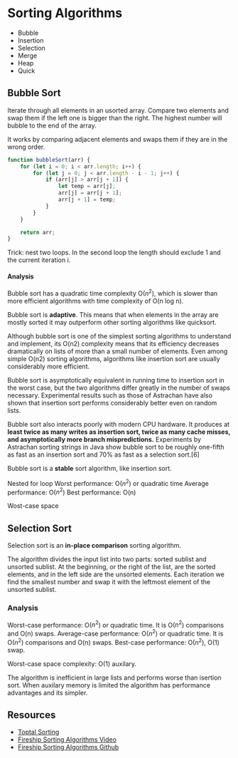 # Sorting Algorithms

-   Bubble
-   Insertion
-   Selection
-   Merge
-   Heap
-   Quick

## Bubble Sort

Iterate through all elements in an usorted array. Compare two elements and swap them if the left one is bigger than the right. The highest number will bubble to the end of the array.

It works by comparing adjacent elements and swaps them if they are in the wrong order.

```javascript
function bubbleSort(arr) {
    for (let i = 0; i < arr.length; i++) {
        for (let j = 0; j < arr.length - i - 1; j++) {
            if (arr[j] > arr[j + 1]) {
                let temp = arr[j];
                arr[j] = arr[j + 1];
                arr[j + 1] = temp;
            }
        }
    }

    return arr;
}
```

Trick: nest two loops. In the second loop the length should exclude 1 and the current iteration i.

#### Analysis

Bubble sort has a quadratic time complexity O($n^2$), which is slower than more efficient algorithms with time complexity of O(n log n).

Bubble sort is **adaptive**. This means that when elements in the array are mostly sorted it may outperform other sorting algorithms like quicksort.

Although bubble sort is one of the simplest sorting algorithms to understand and implement, its O(n2) complexity means that its efficiency decreases dramatically on lists of more than a small number of elements. Even among simple O(n2) sorting algorithms, algorithms like insertion sort are usually considerably more efficient.

Bubble sort is asymptotically equivalent in running time to insertion sort in the worst case, but the two algorithms differ greatly in the number of swaps necessary. Experimental results such as those of Astrachan have also shown that insertion sort performs considerably better even on random lists.

Bubble sort also interacts poorly with modern CPU hardware. It produces at **least twice as many writes as insertion sort, twice as many cache misses, and asymptotically more branch mispredictions.** Experiments by Astrachan sorting strings in Java show bubble sort to be roughly one-fifth as fast as an insertion sort and 70% as fast as a selection sort.[6]

Bubble sort is a **stable** sort algorithm, like insertion sort.

Nested for loop
Worst performance: O($n^2$) or quadratic time
Average performance: O($n^2$)
Best performance: O(n)

Wost-case space

## Selection Sort

Selection sort is an **in-place comparison** sorting algorithm.

The algorithm divides the input list into two parts: sorted sublist and unsorted sublist. At the beginning, or the right of the list, are the sorted elements,
and in the left side are the unsorted elements. Each iteration we find the smallest number and swap it with the leftmost element of the unsorted sublist.

### Analysis

Worst-case performance: O($n^2$) or quadratic time. It is O($n^2$) comparisons and O(n) swaps.
Average-case performance: O($n^2$) or quadratic time. It is O($n^2$) comparisons and O(n) swaps.
Best-case performance: O($n^2$), O(1) swap.

Worst-case space complexity: O(1) auxilary.

The algorithm is inefficient in large lists and performs worse than isertion sort.
When auxilary memory is limited the algorithm has performance advantages and its simpler.

## Resources

-   [Toptal Sorting](https://www.toptal.com/developers/sorting-algorithms)
-   [Fireship Sorting Algorithms Video](https://www.youtube.com/watch?v=RfXt_qHDEPw&t=337s)
-   [Fireship Sorting Algorithms Github](https://github.com/fireship-io/sorting-algorithms/blob/main/src/quick.js)
